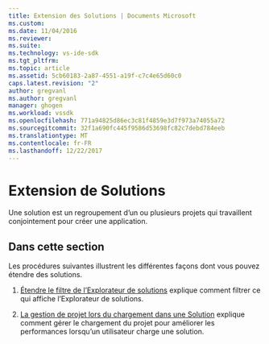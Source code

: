 ```yaml
---
title: Extension des Solutions | Documents Microsoft
ms.custom: 
ms.date: 11/04/2016
ms.reviewer: 
ms.suite: 
ms.technology: vs-ide-sdk
ms.tgt_pltfrm: 
ms.topic: article
ms.assetid: 5cb60183-2a87-4551-a19f-c7c4e65d60c0
caps.latest.revision: "2"
author: gregvanl
ms.author: gregvanl
manager: ghogen
ms.workload: vssdk
ms.openlocfilehash: 771a94825d86ec3c81f4859e3d7f973a74055a72
ms.sourcegitcommit: 32f1a690fc445f9586d53698fc82c7debd784eeb
ms.translationtype: MT
ms.contentlocale: fr-FR
ms.lasthandoff: 12/22/2017
---
```

# <a name="extending-solutions"></a>Extension de Solutions
Une solution est un regroupement d’un ou plusieurs projets qui travaillent conjointement pour créer une application.  
  
## <a name="in-this-section"></a>Dans cette section  
 Les procédures suivantes illustrent les différentes façons dont vous pouvez étendre des solutions.  
  
1.  [Étendre le filtre de l’Explorateur de solutions](../extensibility/extending-the-solution-explorer-filter.md) explique comment filtrer ce qui affiche l’Explorateur de solutions.  
  
2.  [La gestion de projet lors du chargement dans une Solution](../extensibility/managing-project-loading-in-a-solution.md) explique comment gérer le chargement du projet pour améliorer les performances lorsqu’un utilisateur charge une solution.